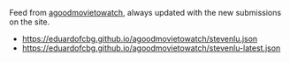 Feed from [agoodmovietowatch](https://agoodmovietowatch.com/), always updated with the new submissions on the site.

 - https://eduardofcbg.github.io/agoodmovietowatch/stevenlu.json
 - https://eduardofcbg.github.io/agoodmovietowatch/stevenlu-latest.json

